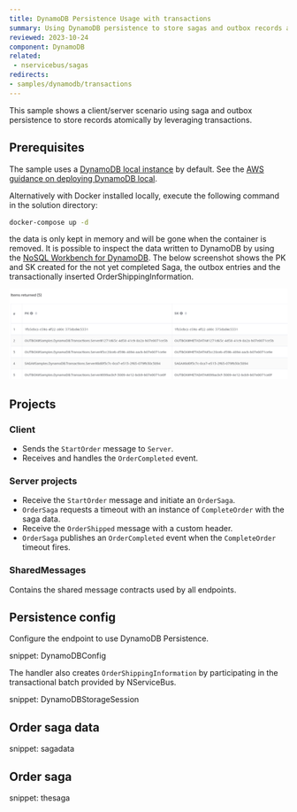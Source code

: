 ```yaml
---
title: DynamoDB Persistence Usage with transactions
summary: Using DynamoDB persistence to store sagas and outbox records atomically
reviewed: 2023-10-24
component: DynamoDB
related:
 - nservicebus/sagas
redirects:
- samples/dynamodb/transactions
---
```


This sample shows a client/server scenario using saga and outbox persistence to store records atomically by leveraging transactions.

## Prerequisites

The sample uses a [DynamoDB local instance](https://docs.aws.amazon.com/amazondynamodb/latest/developerguide/DynamoDBLocal.html) by default. See the [AWS guidance on deploying DynamoDB local](https://docs.aws.amazon.com/amazondynamodb/latest/developerguide/DynamoDBLocal.DownloadingAndRunning.html#docker).

Alternatively with Docker installed locally, execute the following command in the solution directory:

```bash
docker-compose up -d
```

the data is only kept in memory and will be gone when the container is removed. It is possible to inspect the data written to DynamoDB by using the [NoSQL Workbench for DynamoDB](https://docs.aws.amazon.com/amazondynamodb/latest/developerguide/workbench.html). The below screenshot shows the PK and SK created for the not yet completed Saga, the outbox entries and the transactionally inserted OrderShippingInformation.

![](nosql-workbench.png)

## Projects

### Client

* Sends the `StartOrder` message to `Server`.
* Receives and handles the `OrderCompleted` event.

### Server projects

* Receive the `StartOrder` message and initiate an `OrderSaga`.
* `OrderSaga` requests a timeout with an instance of `CompleteOrder` with the saga data.
* Receive the `OrderShipped` message with a custom header.
* `OrderSaga` publishes an `OrderCompleted` event when the `CompleteOrder` timeout fires.

### SharedMessages

Contains the shared message contracts used by all endpoints.

## Persistence config

Configure the endpoint to use DynamoDB Persistence.

snippet: DynamoDBConfig

The handler also creates `OrderShippingInformation` by participating in the transactional batch provided by NServiceBus.

snippet: DynamoDBStorageSession

## Order saga data

snippet: sagadata

## Order saga

snippet: thesaga
